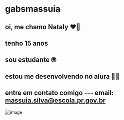 # gabsmassuia
## oi, me chamo Nataly ❤️‍🔥
## tenho 15 anos 
## sou estudante 🤓
## estou me desenvolvendo no alura 🧑‍💻
## entre em contato comigo --- email: massuia.silva@escola.pr.gov.br

![image](https://media1.tenor.com/m/aUNEND223DEAAAAC/bitch-what-huh.gif)
